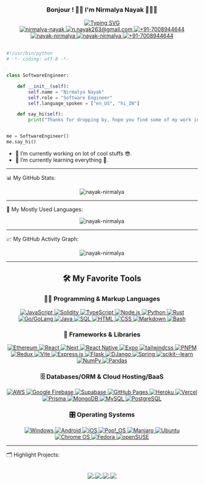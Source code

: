 <!--
const thanks = (to) => {
    https://github.com/Ileriayo/markdown-badges
    https://github.com/DenverCoder1/readme-typing-svg
    https://github.com/anuraghazra/github-readme-stats
    https://github.com/ashutosh00710/github-readme-activity-graph
    https://github.com/abhisheknaiidu/awesome-github-profile-readme
    https://github.com/DenverCoder1/DenverCoder1/blob/main/README.md
}
-->

<div align='center'>
    <h3 align="center">Bonjour ! 👋🏽 I'm Nirmalya Nayak 🧑🏽‍💻</h3>
    <a href="https://git.io/typing-svg"><img src="https://readme-typing-svg.demolab.com?font=Fira+Code&weight=800&size=22&pause=1000&color=FD428E&background=14132100&center=true&vCenter=true&width=600&lines=Full+Stack+%2F+Mobile+%2F+Blockchain+Developer" alt="Typing SVG" /></a>
</div>

<div align="center">
    <a href='https://www.linkedin.com/in/nirmalya-nayak/' target="_blank" rel="noopener noreferrer">
        <img src="https://img.shields.io/badge/-nirmalya-blue?style=for-the-badge&logo=Linkedin&logoColor=white" alt="nirmalya-nayak" />
    </a>
    <a href='mailto:n.nayak263@gmail.com' target="_blank" rel="noopener noreferrer">
        <img src="https://img.shields.io/badge/-GMail-c14438?style=for-the-badge&logo=Gmail&logoColor=white" alt="n.nayak263@gmail.com" />
    </a>
    <a href='https://wa.me/917008944644' target="_blank" rel="noopener noreferrer">
        <img src="https://img.shields.io/badge/WhatsApp-25D366?style=for-the-badge&logo=whatsapp&logoColor=white" alt="+91-7008944644" />
    </a>
    </a>
    <a href='https://portfolio-nayak-nirmalya.vercel.app/' target="_blank" rel="noopener noreferrer">
        <img src="https://img.shields.io/badge/Portfolio-%23000000.svg?style=for-the-badge&logo=firefox&logoColor=#FF7139" alt="nayak-nirmalya" />
    </a>
    <a href='https://www.hackerrank.com/n_nayak' target="_blank" rel="noopener noreferrer">
        <img src="https://img.shields.io/badge/-HackerRank-2EC866?style=for-the-badge&logo=HackerRank&logoColor=white" alt="nayak-nirmalya" />
    </a>
    <a href='https://t.me/+917008944644' target="_blank" rel="noopener noreferrer">
        <img src="https://img.shields.io/badge/Telegram-2CA5E0?style=for-the-badge&logo=telegram&logoColor=white" alt="+91-7008944644" />
    </a>
    <br/>
    <br/>
</div>

```python
#!/usr/bin/python
# -*- coding: utf-8 -*-


class SoftwareEngineer:

    def __init__(self):
        self.name = "Nirmalya Nayak"
        self.role = "Software Engineer"
        self.language_spoken = ["en_US", "hi_IN"]

    def say_hi(self):
        print("Thanks for dropping by, hope you find some of my work interesting.")


me = SoftwareEngineer()
me.say_hi()
```

- 🔭 I’m currently working on lot of cool stuffs 😎.
- 🌱 I’m currently learning everything 🤣.

<hr>

📊 My GitHub Stats:

<p align="center"> <img src="https://readme-stats-nayak-nirmalya.vercel.app/api?username=nayak-nirmalya&show_icons=true&theme=radical&hide=prs,issues&count_private=true" alt="nayak-nirmalya" />

<hr>

💾 My Mostly Used Languages:

<p align="center"> <img src="https://readme-stats-nayak-nirmalya.vercel.app/api/top-langs/?username=nayak-nirmalya&layout=compact&hide=Jupyter%20Notebook,ejs&theme=radical&langs_count=8" alt="nayak-nirmalya" />

<hr>

📈 My GitHub Activity Graph:

<p align="center"> <img src="https://readme-activity-graph.vercel.app/graph?username=nayak-nirmalya&theme=rogue&bg_color=141321&color=8accca&title_color=c03671&line=f1e05a&point=3178c5&radius=10&area=true&area_color=fdac54" alt="nayak-nirmalya" />

<hr>

<div align='center'>
<h2>🛠️ My Favorite Tools</h2>

<h3>👨‍💻 Programming & Markup Languages</h3>

<p>
    <a href="#">
        <img alt="JavaScript" src="https://img.shields.io/badge/JavaScript-F7DF1E.svg?style=for-the-badge&logo=javascript&logoColor=black">
    </a>
    <a href="#">
        <img alt="Solidity" src="https://img.shields.io/badge/Solidity-%23363636.svg?style=for-the-badge&logo=solidity&logoColor=white">
    </a>
    <a href="#">
        <img alt="TypeScript" src="https://img.shields.io/badge/TypeScript-007ACC.svg?style=for-the-badge&logo=typescript&logoColor=white">
    </a>
    <a href="#">
        <img alt="Node.js" src="https://img.shields.io/badge/Node.js-43853D.svg?style=for-the-badge&logo=node.js&logoColor=white">
    </a>
    <a href="#">
        <img alt="Python" src="https://img.shields.io/badge/Python-14354C.svg?style=for-the-badge&logo=python&logoColor=white">
    </a>
    <a href="#">
        <img alt="Rust" src="https://img.shields.io/badge/rust-%23000000.svg?style=for-the-badge&logo=rust&logoColor=white">
    </a>
    <a href="#">
        <img alt="Go/GoLang" src="https://img.shields.io/badge/go-%2300ADD8.svg?style=for-the-badge&logo=go&logoColor=white">
    </a>
    <a href="#">
        <img alt="Java" src="https://custom-icon-badges.demolab.com/badge/Java-007396.svg?style=for-the-badge&logo=java&logoColor=white">
    </a>
    <a href="#">
        <img alt="SQL" src="https://custom-icon-badges.demolab.com/badge/SQL-025E8C.svg?style=for-the-badge&logo=database&logoColor=white">
    </a>
    <a href="#">
        <img alt="HTML" src="https://img.shields.io/badge/HTML-E34F26.svg?style=for-the-badge&logo=html5&logoColor=white">
    </a>
    <a href="#">
        <img alt="CSS" src="https://img.shields.io/badge/CSS-1572B6.svg?style=for-the-badge&logo=css3&logoColor=white">
    </a>
    <a href="#">
        <img alt="Markdown" src="https://img.shields.io/badge/Markdown-000000.svg?style=for-the-badge&logo=markdown&logoColor=white">
    </a>
    <a href="#">
        <img alt="Bash" src="https://img.shields.io/badge/Bash-121011.svg?style=for-the-badge&logo=gnu-bash&logoColor=white">
    </a>
</p>

<h3>🧰 Frameworks & Libraries</h3>

<p>
    <a href="#">
        <img alt="Ethereum" src="https://img.shields.io/badge/Ethereum-3C3C3D?style=for-the-badge&logo=Ethereum&logoColor=white">
    </a>  
    <a href="#">
        <img alt="React" src="https://img.shields.io/badge/React-20232a.svg?style=for-the-badge&logo=react&logoColor=%2361DAFB">
    </a>  
    <a href="#">
        <img alt="Next" src="https://img.shields.io/badge/Next-black?style=for-the-badge&logo=next.js&logoColor=white">
    </a>
    <a href="#">
        <img alt="React Native" src="https://img.shields.io/badge/react_native-%2320232a.svg?style=for-the-badge&logo=react&logoColor=%2361DAFB">
    </a>
    <a href="#">
        <img alt="Expo" src="https://img.shields.io/badge/expo-1C1E24?style=for-the-badge&logo=expo&logoColor=#D04A37">
    </a>
    <a href="#">
        <img alt="tailwindcss" src="https://img.shields.io/badge/tailwindcss-%2338B2AC.svg?style=for-the-badge&logo=tailwind-css&logoColor=white">
    </a>
    <a href="#">
        <img alt="PNPM" src="https://img.shields.io/badge/pnpm-%234a4a4a.svg?style=for-the-badge&logo=pnpm&logoColor=f69220">
    </a>
    <a href="#">
        <img alt="Redux" src="https://img.shields.io/badge/redux-%23593d88.svg?style=for-the-badge&logo=redux&logoColor=white">
    </a>
    <a href="#">
        <img alt="Vite" src="https://img.shields.io/badge/vite-%23646CFF.svg?style=for-the-badge&logo=vite&logoColor=white">
    </a>
    <a href="#">
        <img alt="Express.js" src="https://img.shields.io/badge/Express.js-404d59.svg?style=for-the-badge&logo=express&logoColor=white">
    </a>
    <a href="#">
        <img alt="Flask" src="https://img.shields.io/badge/Flask-000000.svg?style=for-the-badge&logo=flask&logoColor=white">
    </a>
    <a href="#">
        <img alt="DJango" src="https://img.shields.io/badge/django-%23092E20.svg?style=for-the-badge&logo=django&logoColor=white">
    </a>
    <a href="#">
        <img alt="Spring" src="https://img.shields.io/badge/spring-%236DB33F.svg?style=for-the-badge&logo=spring&logoColor=white">
    </a>
    <a href="#">
        <img alt="scikit--learn" src="https://img.shields.io/badge/scikit--learn-%23F7931E.svg?style=for-the-badge&logo=scikit-learn&logoColor=white">
    </a>
    <a href="#">
        <img alt="NumPy" src="https://img.shields.io/badge/Numpy-013243.svg?style=for-the-badge&logo=numpy&logoColor=white">
    </a>
    <a href="#">
        <img alt="Pandas" src="https://img.shields.io/badge/Pandas-150458.svg?style=for-the-badge&logo=pandas&logoColor=white">
    </a>
</p>

<h3>🗄️ Databases/ORM & Cloud Hosting/BaaS </h3>

<p>
    <a href="#">
        <img alt="AWS" src="https://img.shields.io/badge/AWS-%23FF9900.svg?style=for-the-badge&logo=amazon-aws&logoColor=white">
    </a>
    <a href="#">
        <img alt="Google Firebase" src="https://img.shields.io/badge/firebase-%23039BE5.svg?style=for-the-badge&logo=firebase">
    </a>
    <a href="#">
        <img alt="Supabase" src="https://img.shields.io/badge/Supabase-3ECF8E?style=for-the-badge&logo=supabase&logoColor=white">
    </a>
    <a href="#">
        <img alt="GitHub Pages" src="https://img.shields.io/badge/GitHub%20Pages-327FC7.svg?style=for-the-badge&logo=github&logoColor=white">
    </a>
    <a href="#">
        <img alt="Heroku" src="https://img.shields.io/badge/Heroku-430098.svg?style=for-the-badge&logo=heroku&logoColor=white">
    </a>
        <a href="#">
        <img alt="Vercel" src="https://img.shields.io/badge/Vercel-000000.svg?style=for-the-badge&logo=vercel&logoColor=white">
    </a>
    <a href="#">
        <img alt="Prisma" src="https://img.shields.io/badge/Prisma-3982CE?style=for-the-badge&logo=Prisma&logoColor=white">
    </a>
    <a href="#">
        <img alt="MongoDB" src ="https://img.shields.io/badge/MongoDB-4ea94b.svg?style=for-the-badge&logo=mongodb&logoColor=white">
    </a>
    <a href="#">
        <img alt="MySQL" src="https://img.shields.io/badge/MySQL-00f.svg?style=for-the-badge&logo=mysql&logoColor=white">
    </a>
    <a href="#">
        <img alt="PostgreSQL" src ="https://img.shields.io/badge/PostgreSQL-316192.svg?style=for-the-badge&logo=postgresql&logoColor=white">
    </a>
</p>

<h3>🎛️ Operating Systems</h3>

<p>
    <a href="#">
        <img alt="Windows" src="https://img.shields.io/badge/Windows-0078D6?style=for-the-badge&logo=windows&logoColor=white">
    </a>
    <a href="#">
        <img alt="Android" src="https://img.shields.io/badge/Android-3DDC84?style=for-the-badge&logo=android&logoColor=white">
    </a>
    <a href="#">
        <img alt="iOS" src="https://img.shields.io/badge/iOS-000000?style=for-the-badge&logo=ios&logoColor=white">
    </a>
    <a href="#">
        <img alt="Pop!_OS" src="https://img.shields.io/badge/Pop!_OS-48B9C7?style=for-the-badge&logo=Pop!_OS&logoColor=white">
    </a>
    <a href="#">
        <img alt="Manjaro" src="https://img.shields.io/badge/Manjaro-35BF5C?style=for-the-badge&logo=Manjaro&logoColor=white">
    </a>
    <a href="#">
        <img alt="Ubuntu" src ="https://img.shields.io/badge/Ubuntu-E95420?style=for-the-badge&logo=ubuntu&logoColor=white">
    </a>
    <a href="#">
        <img alt="Chrome OS" src="https://img.shields.io/badge/chrome%20os-3d89fc?style=for-the-badge&logo=google%20chrome&logoColor=white">
    </a>
    <a href="#">
        <img alt="Fedora" src ="https://img.shields.io/badge/Fedora-294172?style=for-the-badge&logo=fedora&logoColor=white">
    </a>
    <a href="#">
        <img alt="openSUSE" src="https://img.shields.io/badge/openSUSE-%2364B345?style=for-the-badge&logo=openSUSE&logoColor=white">
    </a>
</p>
</div>

<hr>

🗂️ Highlight Projects:

<br/>

<div align='center'>
    <a href="https://github.com/nayak-nirmalya/ai-saas">
        <img align="center" src="https://readme-stats-nayak-nirmalya.vercel.app/api/pin/?username=nayak-nirmalya&repo=ai-saas&show_owner=true&theme=radical" />
    </a>
    <a href="https://github.com/nayak-nirmalya/tinder-clone">
        <img align="center" src="https://readme-stats-nayak-nirmalya.vercel.app/api/pin/?username=nayak-nirmalya&repo=tinder-clone&show_owner=true&theme=radical" />
    </a>
    <a href="https://github.com/nayak-nirmalya/discord-clone">
        <img align="center" src="https://readme-stats-nayak-nirmalya.vercel.app/api/pin/?username=nayak-nirmalya&repo=discord-clone&show_owner=true&theme=radical" />
    </a>
    <a href="https://github.com/nayak-nirmalya/millow">
        <img align="center" src="https://readme-stats-nayak-nirmalya.vercel.app/api/pin/?username=nayak-nirmalya&repo=millow&show_owner=true&theme=radical" />
    </a>
</div>
